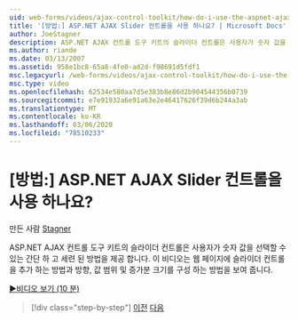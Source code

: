 ```yaml
---
uid: web-forms/videos/ajax-control-toolkit/how-do-i-use-the-aspnet-ajax-slider-control
title: '[방법:] ASP.NET AJAX Slider 컨트롤을 사용 하나요? | Microsoft Docs'
author: JoeStagner
description: ASP.NET AJAX 컨트롤 도구 키트의 슬라이더 컨트롤은 사용자가 숫자 값을 선택할 수 있는 간단 하 고 세련 된 방법을 제공 합니다. 이 비디오는 다음을 광고 하는 방법을 보여 줍니다.
ms.author: riande
ms.date: 03/13/2007
ms.assetid: 958e1bc8-65a8-4fe0-ad2d-f98691d5fdf1
msc.legacyurl: /web-forms/videos/ajax-control-toolkit/how-do-i-use-the-aspnet-ajax-slider-control
msc.type: video
ms.openlocfilehash: 62534e580aa7d5e383b8e86d2b904544356b0739
ms.sourcegitcommit: e7e91932a6e91a63e2e46417626f39d6b244a3ab
ms.translationtype: MT
ms.contentlocale: ko-KR
ms.lasthandoff: 03/06/2020
ms.locfileid: "78510233"
---
```

# <a name="how-do-i-use-the-aspnet-ajax-slider-control"></a>[방법:] ASP.NET AJAX Slider 컨트롤을 사용 하나요?

만든 사람 [Stagner](https://github.com/JoeStagner)

ASP.NET AJAX 컨트롤 도구 키트의 슬라이더 컨트롤은 사용자가 숫자 값을 선택할 수 있는 간단 하 고 세련 된 방법을 제공 합니다. 이 비디오는 웹 페이지에 슬라이더 컨트롤을 추가 하는 방법과 방향, 값 범위 및 증가분 크기를 구성 하는 방법을 보여 줍니다.

[&#9654;비디오 보기 (10 분)](https://channel9.msdn.com/Blogs/ASP-NET-Site-Videos/how-do-i-use-the-aspnet-ajax-slider-control)

> [!div class="step-by-step"]
> [이전](how-do-i-use-the-aspnet-ajax-confirmbutton-extender.md)
> [다음](how-do-i-use-the-aspnet-ajax-autocomplete-control.md)

